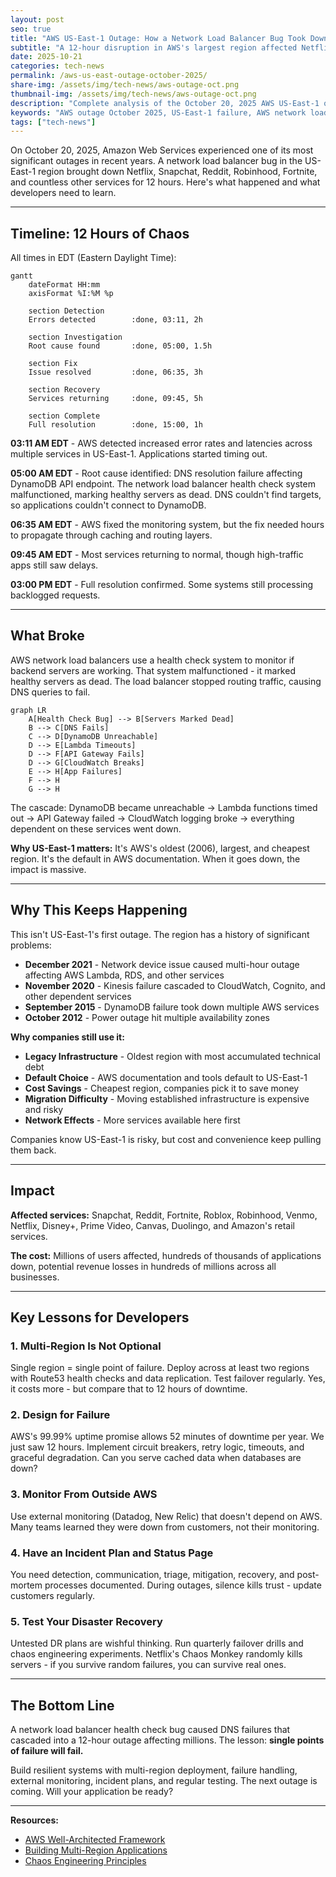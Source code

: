 ```yaml
---
layout: post
seo: true
title: "AWS US-East-1 Outage: How a Network Load Balancer Bug Took Down Half the Internet"
subtitle: "A 12-hour disruption in AWS's largest region affected Netflix, Snapchat, Robinhood, and millions of users worldwide - here's what went wrong and what developers can learn"
date: 2025-10-21
categories: tech-news
permalink: /aws-us-east-outage-october-2025/
share-img: /assets/img/tech-news/aws-outage-oct.png
thumbnail-img: /assets/img/tech-news/aws-outage-oct.png
description: "Complete analysis of the October 20, 2025 AWS US-East-1 outage that disrupted Netflix, Snapchat, Reddit, Robinhood, Fortnite, and major services worldwide. Timeline, root cause analysis, impact assessment, and critical lessons for developers on building resilient cloud architectures."
keywords: "AWS outage October 2025, US-East-1 failure, AWS network load balancer issue, cloud infrastructure failure, multi-region architecture, AWS DynamoDB outage, DNS resolution failure, cloud resilience, disaster recovery, AWS EC2 outage, developer lessons cloud outage"
tags: ["tech-news"]
---
```


On October 20, 2025, Amazon Web Services experienced one of its most significant outages in recent years. A network load balancer bug in the US-East-1 region brought down Netflix, Snapchat, Reddit, Robinhood, Fortnite, and countless other services for 12 hours. Here's what happened and what developers need to learn.

---

## Timeline: 12 Hours of Chaos

All times in EDT (Eastern Daylight Time):

```mermaid
gantt
    dateFormat HH:mm
    axisFormat %I:%M %p
    
    section Detection
    Errors detected        :done, 03:11, 2h
    
    section Investigation
    Root cause found       :done, 05:00, 1.5h
    
    section Fix
    Issue resolved         :done, 06:35, 3h
    
    section Recovery
    Services returning     :done, 09:45, 5h
    
    section Complete
    Full resolution        :done, 15:00, 1h
```

**03:11 AM EDT** - AWS detected increased error rates and latencies across multiple services in US-East-1. Applications started timing out.

**05:00 AM EDT** - Root cause identified: DNS resolution failure affecting DynamoDB API endpoint. The network load balancer health check system malfunctioned, marking healthy servers as dead. DNS couldn't find targets, so applications couldn't connect to DynamoDB.

**06:35 AM EDT** - AWS fixed the monitoring system, but the fix needed hours to propagate through caching and routing layers.

**09:45 AM EDT** - Most services returning to normal, though high-traffic apps still saw delays.

**03:00 PM EDT** - Full resolution confirmed. Some systems still processing backlogged requests.

---

## What Broke

AWS network load balancers use a health check system to monitor if backend servers are working. That system malfunctioned - it marked healthy servers as dead. The load balancer stopped routing traffic, causing DNS queries to fail.

```mermaid
graph LR
    A[Health Check Bug] --> B[Servers Marked Dead]
    B --> C[DNS Fails]
    C --> D[DynamoDB Unreachable]
    D --> E[Lambda Timeouts]
    D --> F[API Gateway Fails]
    D --> G[CloudWatch Breaks]
    E --> H[App Failures]
    F --> H
    G --> H
```

The cascade: DynamoDB became unreachable → Lambda functions timed out → API Gateway failed → CloudWatch logging broke → everything dependent on these services went down.

**Why US-East-1 matters:** It's AWS's oldest (2006), largest, and cheapest region. It's the default in AWS documentation. When it goes down, the impact is massive.

---

## Why This Keeps Happening

This isn't US-East-1's first outage. The region has a history of significant problems:

- **December 2021** - Network device issue caused multi-hour outage affecting AWS Lambda, RDS, and other services
- **November 2020** - Kinesis failure cascaded to CloudWatch, Cognito, and other dependent services
- **September 2015** - DynamoDB failure took down multiple AWS services
- **October 2012** - Power outage hit multiple availability zones

**Why companies still use it:**
- **Legacy Infrastructure** - Oldest region with most accumulated technical debt
- **Default Choice** - AWS documentation and tools default to US-East-1
- **Cost Savings** - Cheapest region, companies pick it to save money
- **Migration Difficulty** - Moving established infrastructure is expensive and risky
- **Network Effects** - More services available here first

Companies know US-East-1 is risky, but cost and convenience keep pulling them back.

---

## Impact

**Affected services:** Snapchat, Reddit, Fortnite, Roblox, Robinhood, Venmo, Netflix, Disney+, Prime Video, Canvas, Duolingo, and Amazon's retail services.

**The cost:** Millions of users affected, hundreds of thousands of applications down, potential revenue losses in hundreds of millions across all businesses.

---

## Key Lessons for Developers

### 1. Multi-Region Is Not Optional

Single region = single point of failure. Deploy across at least two regions with Route53 health checks and data replication. Test failover regularly. Yes, it costs more - but compare that to 12 hours of downtime.

### 2. Design for Failure

AWS's 99.99% uptime promise allows 52 minutes of downtime per year. We just saw 12 hours. Implement circuit breakers, retry logic, timeouts, and graceful degradation. Can you serve cached data when databases are down?

### 3. Monitor From Outside AWS

Use external monitoring (Datadog, New Relic) that doesn't depend on AWS. Many teams learned they were down from customers, not their monitoring.

### 4. Have an Incident Plan and Status Page

You need detection, communication, triage, mitigation, recovery, and post-mortem processes documented. During outages, silence kills trust - update customers regularly.

### 5. Test Your Disaster Recovery

Untested DR plans are wishful thinking. Run quarterly failover drills and chaos engineering experiments. Netflix's Chaos Monkey randomly kills servers - if you survive random failures, you can survive real ones.

---

## The Bottom Line

A network load balancer health check bug caused DNS failures that cascaded into a 12-hour outage affecting millions. The lesson: **single points of failure will fail.**

Build resilient systems with multi-region deployment, failure handling, external monitoring, incident plans, and regular testing. The next outage is coming. Will your application be ready?

---

**Resources:**
- [AWS Well-Architected Framework](https://aws.amazon.com/architecture/well-architected/)
- [Building Multi-Region Applications](https://aws.amazon.com/blogs/architecture/disaster-recovery-dr-architecture-on-aws-part-i-strategies-for-recovery-in-the-cloud/)
- [Chaos Engineering Principles](https://principlesofchaos.org/)

